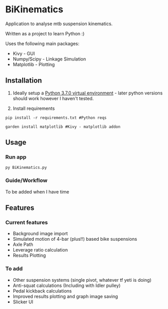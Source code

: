 # BiKinematics
Application to analyse mtb suspension kinematics.

Written as a project to learn Python :)

Uses the following main packages:
* Kivy - GUI
* Numpy/Scipy - Linkage Simulation
* Matplotlib - Plotting

## Installation

1. Ideally setup a [Python 3.7.0 virtual environment](https://medium.com/swlh/how-to-run-a-different-version-of-python-from-your-terminal-fe744276ff22) - later python versions should work however I haven't tested.

1. Install requirements

```
pip install -r requirements.txt #Python reqs
  
garden install matplotlib #Kivy - matplotlib addon
```

## Usage
### Run app

```
py BiKinematics.py
```

### Guide/Workflow
To be added when I have time
## Features
### Current features 
* Background image import
* Simulated motion of 4-bar (plus!!) based bike suspensions
* Axle Path 
* Leverage ratio calculation
* Results Plotting 

### To add
* Other suspension systems (single pivot, whatever tf yeti is doing)
* Anti-squat calculations (Including with Idler pulley)
* Pedal kickback calculations
* Improved results plotting and graph image saving
* Slicker UI

